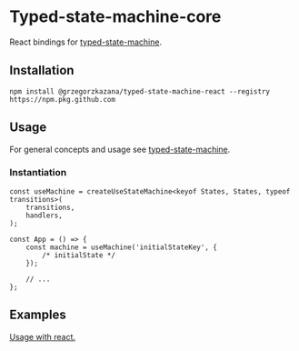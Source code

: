# Typed-state-machine-core

React bindings for [typed-state-machine](https://github.com/GrzegorzKazana/typed-state-machine).

## Installation

```
npm install @grzegorzkazana/typed-state-machine-react --registry https://npm.pkg.github.com
```

## Usage

For general concepts and usage see [typed-state-machine](https://github.com/GrzegorzKazana/typed-state-machine).

### Instantiation

```tsx
const useMachine = createUseStateMachine<keyof States, States, typeof transitions>(
    transitions,
    handlers,
);

const App = () => {
    const machine = useMachine('initialStateKey', {
        /* initialState */
    });

    // ...
};
```

## Examples

[Usage with react.](https://github.com/GrzegorzKazana/typed-state-machine/tree/master/packages/react/examples)
